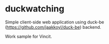 # duckwatching
Simple client-side web application using duck-be (https://github.com/jaakkoyl/duck-be) backend.

Work sample for Vincit.
